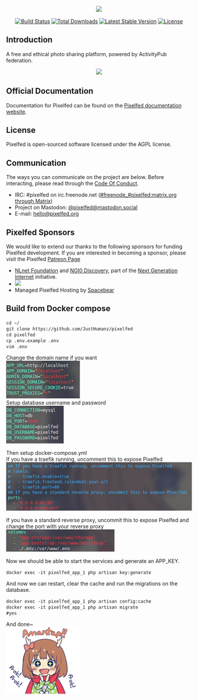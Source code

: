 <p align="center"><img src="https://pixelfed.nyc3.cdn.digitaloceanspaces.com/logos/pixelfed-full-color.svg" width="300px"></p>

<p align="center">
<a href="https://circleci.com/gh/pixelfed/pixelfed"><img src="https://circleci.com/gh/pixelfed/pixelfed.svg?style=svg" alt="Build Status"></a>
<a href="https://packagist.org/packages/pixelfed/pixelfed"><img src="https://poser.pugx.org/pixelfed/pixelfed/d/total.svg" alt="Total Downloads"></a>
<a href="https://packagist.org/packages/pixelfed/pixelfed"><img src="https://poser.pugx.org/pixelfed/pixelfed/v/stable.svg" alt="Latest Stable Version"></a>
<a href="https://packagist.org/packages/pixelfed/pixelfed"><img src="https://poser.pugx.org/pixelfed/pixelfed/license.svg" alt="License"></a>
</p>

## Introduction

A free and ethical photo sharing platform, powered by ActivityPub federation.

<p align="center">
<img src="https://pixelfed.nyc3.cdn.digitaloceanspaces.com/media/Screen%20Shot%202019-09-08%20at%2010.40.54%20PM.png">
</p>

## Official Documentation

Documentation for Pixelfed can be found on the [Pixelfed documentation website](https://docs.pixelfed.org/).

## License

Pixelfed is open-sourced software licensed under the AGPL license.

## Communication

The ways you can communicate on the project are below. Before interacting, please
read through the [Code Of Conduct](CODE_OF_CONDUCT.md).

* IRC: #pixelfed on irc.freenode.net ([#freenode_#pixelfed:matrix.org through
Matrix](https://matrix.to/#/#freenode_#pixelfed:matrix.org))
* Project on Mastodon: [@pixelfed@mastodon.social](https://mastodon.social/@pixelfed)
* E-mail: [hello@pixelfed.org](mailto:hello@pixelfed.org)


## Pixelfed Sponsors

We would like to extend our thanks to the following sponsors for funding Pixelfed development. If you are interested in becoming a sponsor, please visit the Pixelfed [Patreon Page](https://www.patreon.com/dansup/overview)

- [NLnet Foundation](https://nlnet.nl) and [NGI0
Discovery](https://nlnet.nl/discovery/), part of the [Next Generation
Internet](https://ngi.eu) initiative.
- [<img src="https://td-misc-public.s3.amazonaws.com/OscillasLogo.png" width="100px">](https://oscillas.com/)
- Managed Pixelfed Hosting by [Spacebear](https://app.spacebear.ee/)

## Build from Docker compose

```
cd ~/
git clone https://github.com/JustHumanz/pixelfed
cd pixelfed
cp .env.example .env
vim .env
```
Change the domain name if you want  
<img src="https://raw.githubusercontent.com/JustHumanz/pixelfed/dev/img/1.png">  
Setup database username and password  
<img src="https://raw.githubusercontent.com/JustHumanz/pixelfed/dev/img/2.png">  

Then setup docker-compose.yml  
If you have a traefik running, uncomment this to expose Pixelfed  
<img src="https://raw.githubusercontent.com/JustHumanz/pixelfed/dev/img/3.png">  

If you have a standard reverse proxy, uncommit this to expose Pixelfed and change the port with your reverse proxy
<img src="https://raw.githubusercontent.com/JustHumanz/pixelfed/dev/img/4.png">


Now we should be able to start the services and generate an APP_KEY.  
```
docker exec -it pixelfed_app_1 php artisan key:generate
```
And now we can restart, clear the cache and run the migrations on the database.
```
docker exec -it pixelfed_app_1 php artisan config:cache
docker exec -it pixelfed_app_1 php artisan migrate
#yes
```
And done~  
<img src="https://raw.githubusercontent.com/JustHumanz/pixelfed/dev/img/5.png">
